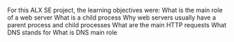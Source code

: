 For this ALX SE project, the learning objectives were:
What is the main role of a web server
What is a child process
Why web servers usually have a parent process and child processes
What are the main HTTP requests
What DNS stands for
What is DNS main role
